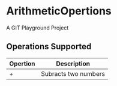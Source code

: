 # ArithmeticOpertions
A GIT Playground Project

## Operations Supported

Opertion	| Description
--------	| ----------
+ 			| Subracts two numbers